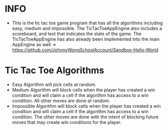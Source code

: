 # INFO
- This is the tic tac toe game program that has all the algorithms including easy, medium and impossible. The TicTacToeAppEngine also includes a scoreboard, and text that indicates the state of the game. The TicTacToeAppEngine has also already been implemented into the main AppEngine as well -> https://github.com/JohnnyWongSchoolAccount/Sandbox-Hello-World
# Tic Tac Toe Algorithms
- Easy Algorithm will pick cells at random.
- Medium Algorithm will block cells when the player has created a win condition and will claim a cell if the algorithm has access to a win condition. All other moves are done at random.
- Impossible Algorithm will block cells when the player has created a win condition and will claim a cell if the algorithm has access to a win condition. The other moves are done with the intent of blocking future moves that may create win conditions for the player.
